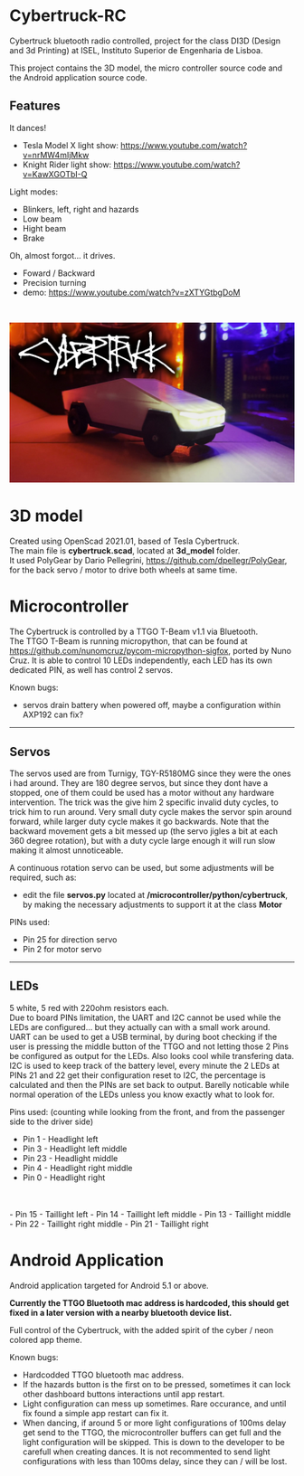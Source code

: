 # Cybertruck-RC
Cybertruck bluetooth radio controlled, project for the class DI3D (Design and 3d Printing) at ISEL, Instituto Superior de Engenharia de Lisboa.

This project contains the 3D model, the micro controller source code and the Android application source code.

## Features
It dances!
- Tesla Model X light show: https://www.youtube.com/watch?v=nrMW4mIjMkw
- Knight Rider light show: https://www.youtube.com/watch?v=KawXGOTbI-Q

Light modes:
- Blinkers, left, right and hazards
- Low beam
- Hight beam
- Brake

Oh, almost forgot... it drives.
- Foward / Backward
- Precision turning
- demo: https://www.youtube.com/watch?v=zXTYGtbgDoM

<br>

![Cybertruck RC](https://raw.githubusercontent.com/PiniponSelvagem/Cybertruck-RC/main/photos/YT_xmas_picture_below-2mb.jpg)

# 3D model
Created using OpenScad 2021.01, based of Tesla Cybertruck.<br>
The main file is **cybertruck.scad**, located at **3d_model** folder.<br>
It used PolyGear by Dario Pellegrini, https://github.com/dpellegr/PolyGear, for the back servo / motor to drive both wheels at same time.

# Microcontroller
The Cybertruck is controlled by a TTGO T-Beam v1.1 via Bluetooth.<br>
The TTGO T-Beam is running micropython, that can be found at https://github.com/nunomcruz/pycom-micropython-sigfox, ported by Nuno Cruz.
It is able to control 10 LEDs independently, each LED has its own dedicated PIN, as well has control 2 servos.

Known bugs:
- servos drain battery when powered off, maybe a configuration within AXP192 can fix?

---
## Servos
The servos used are from Turnigy, TGY-R5180MG since they were the ones i had around. They are 180 degree servos, but since they dont have a stopped, one of them could be used has a motor without any hardware intervention. The trick was the give him 2 specific invalid duty cycles, to trick him to run around. Very small duty cycle makes the servor spin around forward, while larger duty cycle makes it go backwards. Note that the backward movement gets a bit messed up (the servo jigles a bit at each 360 degree rotation), but with a duty cycle large enough it will run slow making it almost unnoticeable.

A continuous rotation servo can be used, but some adjustments will be required, such as:
- edit the file **servos.py** located at **/microcontroller/python/cybertruck**, by making the necessary adjustments to support it at the class **Motor**

PINs used:
- Pin 25 for direction servo
- Pin 2 for motor servo

---
## LEDs
5 white, 5 red with 220ohm resistors each.<br>
Due to board PINs limitation, the UART and I2C cannot be used while the LEDs are configured... but they actually can with a small work around.<br>
UART can be used to get a USB terminal, by during boot checking if the user is pressing the middle button of the TTGO and not letting those 2 Pins be configured as output for the LEDs. Also looks cool while transfering data.<br>
I2C is used to keep track of the battery level, every minute the 2 LEDs at PINs 21 and 22 get their configuration reset to I2C, the percentage is calculated and then the PINs are set back to output. Barelly noticable while normal operation of the LEDs unless you know exactly what to look for.

Pins used: (counting while looking from the front, and from the passenger side to the driver side)
- Pin 1 - Headlight left
- Pin 3 - Headlight left middle
- Pin 23 - Headlight middle
- Pin 4 - Headlight right middle
- Pin 0 - Headlight right
<br>
<br>
- Pin 15 - Taillight left
- Pin 14 - Taillight left middle
- Pin 13 - Taillight middle
- Pin 22 - Taillight right middle
- Pin 21 - Taillight right

# Android Application
Android application targeted for Android 5.1 or above.

**Currently the TTGO Bluetooth mac address is hardcoded, this should get fixed in a later version with a nearby bluetooth device list.**

Full control of the Cybertruck, with the added spirit of the cyber / neon colored app theme.

Known bugs:
- Hardcodded TTGO bluetooth mac address.
- If the hazards button is the first on to be pressed, sometimes it can lock other dashboard buttons interactions until app restart.
- Light configuration can mess up sometimes. Rare occurance, and until fix found a simple app restart can fix it.
- When dancing, if around 5 or more light configurations of 100ms delay get send to the TTGO, the microcontroller buffers can get full and the light configuration will be skipped. This is down to the developer to be carefull when creating dances. It is not recommented to send light configurations with less than 100ms delay, since they can / will be lost.